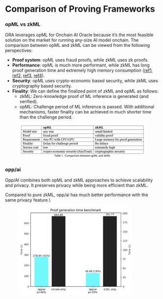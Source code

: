 # Comparison of Proving Frameworks

### opML vs zkML

ORA leverages opML for Onchain AI Oracle because it’s the most feasible solution on the market for running any-size AI model onchain. The comparison between opML and zkML can be viewed from the following perspectives:

* **Proof system**: opML uses fraud proofs, while zkML uses zk proofs.
* **Performance**: opML is much more performant, while zkML has long proof generation time and extremely high memory consumption ([ref1](https://hackmd.io/mGwARMgvSeq2nGvQWLL2Ww#Honey-I-SNARKED-the-GPT), [ref2](https://medium.com/@ModulusLabs/chapter-8-make-zkml-real-a3a355b2b756), [ref3](https://twitter.com/shumochu/status/1723839817836888365), [ref4](https://blog.ezkl.xyz/post/benchmarks/)).&#x20;
* **Security**: opML uses crypto-economic based security, while zkML uses cryptography based security.
* **Finality**: We can define the finalized point of zkML and opML as follows:
  * zkML: Zero-knowledge proof of ML inference is generated (and verified).
  * opML: Challenge period of ML inference is passed. With additional mechanisms, faster finality can be achieved in much shorter time than the challenge period.

<figure><img src="../../.gitbook/assets/image (6).png" alt=""><figcaption></figcaption></figure>

### opp/ai

Opp/AI combines both opML and zkML approaches to achieve scalability and privacy. It preserves privacy while being more efficient than zkML.

Compared to pure zkML, opp/ai has much better performance with the same privacy feature.\


<div data-full-width="true">

<figure><img src="../../.gitbook/assets/image (7).png" alt="" width="375"><figcaption></figcaption></figure>

</div>
